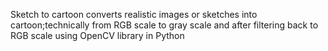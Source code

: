 Sketch to cartoon converts realistic images or sketches into cartoon;technically from RGB scale to gray scale and after filtering back to RGB scale using OpenCV library in Python
